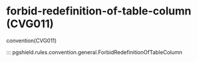 # forbid-redefinition-of-table-column (CVG011)

convention(CVG011)

::: pgshield.rules.convention.general.ForbidRedefinitionOfTableColumn

